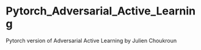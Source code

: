 # Pytorch_Adversarial_Active_Learning
Pytorch version of Adversarial Active Learning by Julien Choukroun
